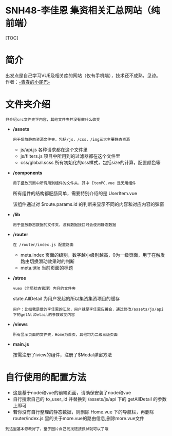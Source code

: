 # SNH48-李佳恩 集资相关汇总网站（纯前端）
[TOC]
# 简介
出发点是自己学习VUE及相关库的网站（仅有手机端），技术还不成熟，见谅。  
作者：[-青春的小尾巴-](https://weibo.com/amber0401)
# 文件夹介绍

```
只介绍src文件夹下内容，其他文件夹并没有做什么改变
```
- **/assets**

    ```
    用于盛放静态资源文件夹，包括/js，/css，/img三大主要静态资源
    ```
    - js/api.js 各种请求都在这个文件里
    - js/filters.js 项目中所用到的过滤器都在这个文件里
    - css/global.scss 所有初始化的css样式，包括size的计算，配置颜色等
- **/components**
  
    ```
    用于盛放页面中所有用到组件的文件夹，其中 ItemPC.vue 是无用组件
    ```
    所有组件的结构都肥肠简单，需要特别介绍的是 UserItem.vue 
    
    该组件通过对 $route.params.id 的判断来显示不同的内容和对应内容的弹窗
- **/lib**
    ```
    用于盛放静态数据的文件夹，没有数据接口时会使用静态数据
    ```
- **/router**
    ```
    在 /router/index.js 配置路由
    ```
    - meta.index 页面的级别，数字越小级别越高，0为一级页面，用于在触发路由切换滑动效果时的判断
    - meta.title 当前页面的标题
    
- **/stroe**
    ```
    vuex（全局状态管理）内容的文件夹
    ```
    state.AllDetail 为用户发起的所以集资集资项目的缓存
    ```
    用户：比如我是做的李佳恩的汇总，用户就是李佳恩应援会，通过修改/assets/js/api下的getAllDetail的参数改变内容
    ```
- **/views**
    ```
    所有显示页面的文件夹，Home为首页，其他均为二级三级页面
    ```
- **main.js**

    按需注册了iview的组件，注册了$Modal弹窗方法
    
# 自行使用的配置方法

- 这是基于node和vue的前端页面，请确保安装了node和vue
- 自行搜索自己的 to_user_id 并替换到 /assets/js/api 下的 getAllDetail 的参数上即可
- 若你没有自行整理的静态数据，则删除 Home.vue 下的导航栏，再删除 router/index.js 里的关于more.vue的路由信息,删除more.vue文件

```
到这里基本修改好了，至于图片自己找找链接换掉就可以了哦
```
